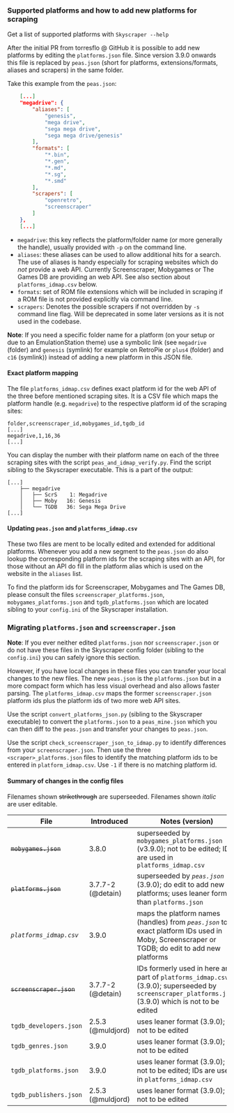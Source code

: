 ### Supported platforms and how to add new platforms for scraping

Get a list of supported platforms with `Skyscraper --help`

After the initial PR from torresflo @ GitHub it is possible to add new platforms
by editing the `platforms.json` file. Since version 3.9.0 onwards this file is
replaced by `peas.json` (short for platforms, extensions/formats, aliases and
scrapers) in the same folder.

Take this example from the `peas.json`:

```json
    [...]
    "megadrive": {
        "aliases": [
            "genesis",
            "mega drive",
            "sega mega drive",
            "sega mega drive/genesis"
        ],
        "formats": [
            "*.bin",
            "*.gen",
            "*.md",
            "*.sg",
            "*.smd"
        ],
        "scrapers": [
            "openretro",
            "screenscraper"
        ]
    },
    [...]
```

-   `megadrive`: this key reflects the platform/folder name (or more generally the
    handle), usually provided with `-p` on the command line.
-   `aliases`: these aliases can be used to allow additional hits for a search.
    The use of aliases is handy especially for scraping websites which do _not_
    provide a web API. Currently Screenscraper, Mobygames or The Games DB are
    providing an web API. See also section about `platforms_idmap.csv` below.
-   `formats`: set of ROM file extensions which will be included in scraping if
    a ROM file is not provided explicitly via command line.
-   `scrapers`: Denotes the possible scrapers if not overridden by `-s` command
    line flag. Will be deprecated in some later versions as it is not used in the
    codebase.

**Note**: If you need a specific folder name for a platform (on your setup or
due to an EmulationStation theme) use a symbolic link (see `megadrive` (folder)
and `genesis` (symlink) for example on RetroPie or `plus4` (folder) and `c16`
(symlink)) instead of adding a new platform in this JSON file.

#### Exact platform mapping

The file `platforms_idmap.csv` defines exact platform id for the web API of the
three before mentioned scraping sites. It is a CSV file which maps the platform
handle (e.g. `megadrive`) to the respective platform id of the scraping sites:

```
folder,screenscraper_id,mobygames_id,tgdb_id
[...]
megadrive,1,16,36
[...]
```

You can display the number with their platform name on each of the three
scraping sites with the script `peas_and_idmap_verify.py`. Find the script
sibling to the Skyscraper executable. This is a part of the output:

```
[...]
    ├── megadrive
    │   ├── ScrS    1: Megadrive
    │   ├── Moby   16: Genesis
    │   └── TGDB   36: Sega Mega Drive
[...]
```

#### Updating `peas.json` and `platforms_idmap.csv`

These two files are ment to be locally edited and extended for additional
platforms. Whenever you add a new segment to the `peas.json` do also lookup the
corresponding platform ids for the scraping sites with an API, for those without
an API do fill in the platform alias which is used on the website in the
`aliases` list.

To find the platform ids for Screenscraper, Mobygames and The Games DB, please
consult the files `screenscraper_platforms.json`, `mobygames_platforms.json` and
`tgdb_platforms.json` which are located sibling to your `config.ini` of the
Skyscraper installation.

### Migrating `platforms.json` and `screenscraper.json`

**Note**: If you ever neither edited `platforms.json` nor `screenscraper.json`
or do not have these files in the Skyscraper config folder (sibling to the
`config.ini`) you can safely ignore this section.

However, if you have local changes in these files you can transfer your local
changes to the new files. The new `peas.json` is the `platforms.json` but in a
more compact form which has less visual overhead and also allows faster parsing.
The `platforms_idmap.csv` maps the former `screenscraper.json` platform ids plus
the platform ids of two more web API sites.

Use the script `convert_platforms_json.py` (sibling to the Skyscraper
executable) to convert the `platforms.json` to a `peas_mine.json` which you can
then diff to the `peas.json` and transfer your changes to `peas.json`.

Use the script `check_screenscraper_json_to_idmap.py` to identify differences
from your `screenscraper.json`. Then use the three `<scraper>_platforms.json`
files to identify the matching platform ids to be entered in
`platform_idmap.csv`. Use `-1` if there is no matching platform id.

#### Summary of changes in the config files

Filenames shown ~~strikethrough~~ are superseeded.
Filenames shown _italic_ are user editable.

| File                     | Introduced        | Notes (version)                                                                                                                                      |
| ------------------------ | ----------------- | ---------------------------------------------------------------------------------------------------------------------------------------------------- |
| ~~`mobygames.json`~~     | 3.8.0             | superseeded by `mobygames_platforms.json` (v3.9.0); not to be edited; IDs are used in `platforms_idmap.csv`                                          |
| ~~`platforms.json`~~     | 3.7.7-2 (@detain) | superseeded by _`peas.json`_ (3.9.0); do edit to add new platforms; uses leaner format than `platforms.json`                                         |
| _`platforms_idmap.csv`_  | 3.9.0             | maps the platform names (handles) from _`peas.json`_ to exact platform IDs used in Moby, Screenscraper or TGDB; do edit to add new platforms         |
| ~~`screenscraper.json`~~ | 3.7.7-2 (@detain) | IDs formerly used in here are part of `platforms_idmap.csv` (3.9.0); superseeded by `screenscraper_platforms.json` (3.9.0) which is not to be edited |
| `tgdb_developers.json`   | 2.5.3 (@muldjord) | uses leaner format (3.9.0); not to be edited                                                                                                         |
| `tgdb_genres.json`       | 3.9.0             | uses leaner format (3.9.0); not to be edited                                                                                                         |
| `tgdb_platforms.json`    | 3.9.0             | uses leaner format (3.9.0); not to be edited; IDs are used in `platforms_idmap.csv`                                                                  |
| `tgdb_publishers.json`   | 2.5.3 (@muldjord) | uses leaner format (3.9.0); not to be edited                                                                                                         |
